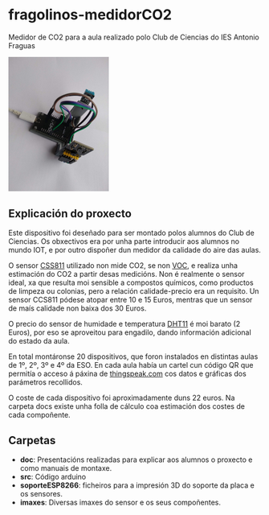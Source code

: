 # fragolinos-medidorCO2
Medidor de CO2 para a aula realizado polo Club de Ciencias do IES Antonio Fraguas

<img src="./imaxes/prototipo.jpg" alt="prototipo" style="width:200px;"/>

## Explicación do proxecto
Este dispositivo foi deseñado para ser montado polos alumnos do Club de Ciencias. Os obxectivos era por unha parte introducir aos alumnos no mundo IOT, e por outro dispoñer dun medidor da calidade do aire das aulas.

O sensor [CSS811](https://www.sciosense.com/products/environmental-sensors/ccs811-gas-sensor-solution/) utilizado non mide CO2, se non [VOC](https://es.wikipedia.org/wiki/Compuestos_org%C3%A1nicos_vol%C3%A1tiles), e realiza unha estimación do CO2 a partir desas medicións. Non é realmente o sensor ideal, xa que resulta moi sensible a compostos químicos, como productos de limpeza ou colonias, pero a relación calidade-precio era un requisito. Un sensor CCS811 pódese atopar entre 10 e 15 Euros, mentras que un sensor de maís calidade non baixa dos 30 Euros.

O precio do sensor de humidade e temperatura [DHT11](https://learn.adafruit.com/dht) é moi barato (2 Euros), por eso se aproveitou para engadilo, dando información adicional do estado da aula.

En total montáronse 20 dispositivos, que foron instalados en distintas aulas de 1º, 2º, 3º e 4º da ESO. En cada aula había un cartel cun código QR que permitía o acceso á páxina de [thingspeak.com](https://thingspeak.com/)  cos datos e gráficas dos parámetros recollidos.

O coste de cada dispositivo foi aproximadamente duns 22 euros. Na carpeta docs existe unha folla de cálculo coa estimación dos costes de cada compoñente.


## Carpetas
* **doc**: Presentacións realizadas para explicar aos alumnos o proxecto e como manuais de montaxe.
* **src**: Código arduino
* **soporteESP8266**: ficheiros para a impresión 3D do soporte da placa e os sensores.
* **imaxes**: Diversas imaxes do sensor e os seus compoñentes.

## 
